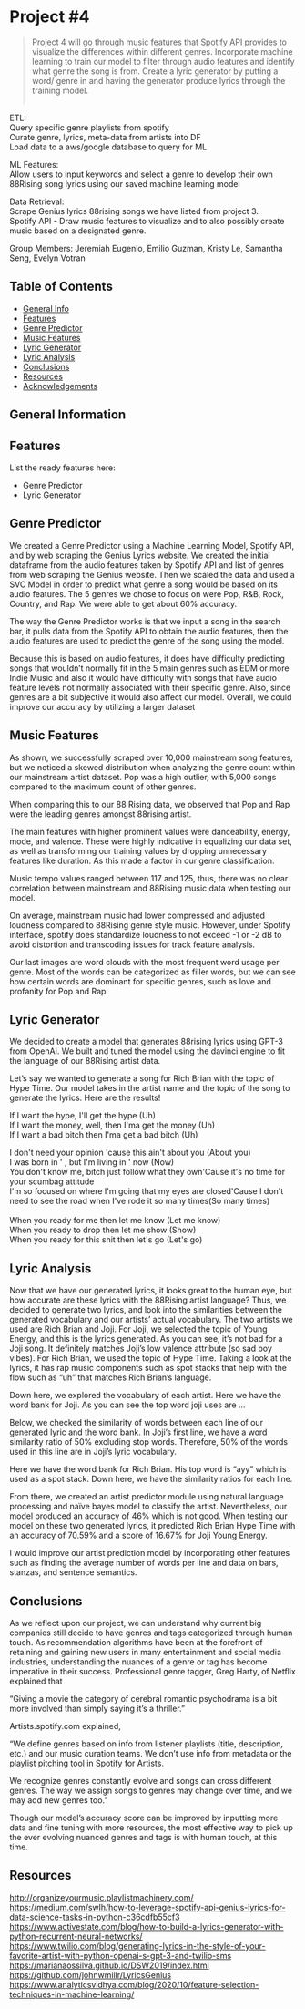 # Project #4
> Project 4 will go through music features that Spotify API provides to visualize the differences within different genres. Incorporate machine learning to train our model to filter through audio features and identify what genre the song is from. Create a lyric generator by putting a word/ genre in and having the generator produce lyrics through the training model.<br><br>
	
ETL:<br>
Query specific genre playlists from spotify<br>
Curate genre, lyrics, meta-data from artists into DF<br>
Load data to a aws/google database to query for ML<br>

ML Features:<br> 
Allow users to input keywords and select a genre to develop their own 88Rising song lyrics using our saved machine learning model

Data Retrieval:<br>
Scrape Genius lyrics 88rising songs we have listed from project 3.<br>
Spotify API - Draw music features to visualize and to also possibly create music based on a designated genre.<br>

Group Members:  Jeremiah Eugenio, Emilio Guzman, Kristy Le, Samantha Seng, Evelyn Votran
<br>


## Table of Contents
* [General Info](#general-information)
* [Features](#features)
* [Genre Predictor](#genre-predictor)
* [Music Features](#Music-Features)
* [Lyric Generator](#Lyric-Generator)
* [Lyric Analysis](#Lyric-Analysis)
* [Conclusions](#Conclusions)
* [Resources](#Resources)
* [Acknowledgements](#acknowledgements)
<!-- * [License](#license) -->


## General Information



## Features
List the ready features here:
- Genre Predictor
- Lyric Generator

## Genre Predictor
We created a Genre Predictor using a Machine Learning Model, Spotify API, and by web scraping the Genius Lyrics website. We created the initial dataframe from the audio features taken by Spotify API and list of genres from web scraping the Genius website. Then we scaled the data and used a SVC Model in order to predict what genre a song would be based on its audio features. The 5 genres we chose to focus on were Pop, R&B, Rock, Country, and Rap. We were able to get about 60% accuracy.

The way the Genre Predictor works is that we input a song in the search bar, it pulls data from the Spotify API to obtain the audio features, then the audio features are used to predict the genre of the song using the model.

Because this is based on audio features, it does have difficulty predicting songs that wouldn’t normally fit in the 5 main genres such as EDM or more Indie Music and also it would have difficulty with songs that have audio feature levels not normally associated with their specific genre. Also, since genres are a bit subjective it would also affect our model. Overall, we could improve our accuracy by utilizing a larger dataset 

## Music Features
As shown, we successfully scraped over 10,000 mainstream song features, but we noticed a skewed distribution when analyzing the genre count within our mainstream artist dataset. Pop was a high outlier, with 5,000 songs compared to the maximum count of other genres. 

When comparing this to our 88 Rising data, we observed that Pop and Rap were the leading genres amongst 88rising artist.

The main features with higher prominent values  were danceability, energy, mode, and valence. These were highly indicative in equalizing our data set, as well as  transforming our training values by dropping unnecessary features like duration. As this made a factor in our genre classification.

Music tempo values ranged between 117 and 125, thus, there was no clear correlation between mainstream and 88Rising music data when testing our model.

On average, mainstream music had lower compressed and adjusted loudness compared to 88Rising genre style music. However, under Spotify interface, spotify does standardize loudness to not exceed -1 or -2 dB to avoid distortion and transcoding issues for track feature analysis. 

Our last images are word clouds with the most frequent word usage per genre. Most of the words can be categorized as filler words, but we can see how certain words are dominant for specific genres, such as love and profanity for Pop and Rap.

## Lyric Generator
We decided to create a model that generates 88rising lyrics using GPT-3 from OpenAi. We built and tuned the model using the davinci engine to fit the language of our 88Rising artist data.  
 
Let’s say we wanted to generate a song for Rich Brian with the topic of Hype Time.
Our model takes in the artist name and the topic of the song to generate the lyrics. 
Here are the results! 

If I want the hype, I'll get the hype (Uh)<br>
If I want the money, well, then I'ma get the money (Uh)<br>
If I want a bad bitch then I'ma get a bad bitch (Uh)<br>
          
I don't need your opinion 'cause this ain't about you (About you)<br>
I was born in ' , but I'm living in ' now (Now)<br>
You don't know me, bitch just follow what they own'Cause it's no time for your scumbag attitude<br>
I'm so focused on where I'm going that my eyes are closed'Cause I don't need to see the road when I've rode it so many times(So many times)<br>
          <br>
When you ready for me then let me know (Let me know)<br>
When you ready to drop then let me show (Show)<br>
When you ready for this shit then let's go (Let's go)<br>

## Lyric Analysis
Now that we have our generated lyrics, it looks great to the human eye, but how accurate are these lyrics with the 88Rising artist language? Thus, we decided to generate two lyrics, and look into the similarities between the generated vocabulary and our artists’ actual vocabulary. The two artists we used are Rich Brian and Joji. For Joji, we selected the topic of Young Energy, and this is the lyrics generated. As you can see, it’s not bad for a Joji song. It definitely matches Joji’s low valence attribute (so sad boy vibes). For Rich Brian, we used the topic of Hype Time. Taking a look at the lyrics, it has rap music components such as spot stacks that help with the flow such as “uh” that matches Rich Brian’s language.   
 
Down here, we explored the vocabulary of each artist. Here we have the word bank for Joji. As you can see the top word joji uses are … 
 
Below, we checked the similarity of words between each line of our generated lyric and the word bank. In Joji’s first line, we have a word similarity ratio of 50% excluding stop words. Therefore, 50% of the words used in this line are in Joji’s lyric vocabulary.  
 
Here we have the word bank for Rich Brian. His top word is “ayy” which is used as a spot stack. Down here, we have the similarity ratios for each line.  
 
From there, we created an artist predictor module using natural language processing and naïve bayes model to classify the artist. Nevertheless, our model produced an accuracy of 46% which is not good. When testing our model on these two generated lyrics, it predicted Rich Brian Hype Time with an accuracy of 70.59% and a score of 16.67% for Joji Young Energy.

I would improve our artist prediction model by incorporating other features such as finding the average number of words per line and data on bars, stanzas, and sentence semantics.

## Conclusions
As we reflect upon our project, we can understand why current big companies still decide to have genres and tags categorized through human touch. As recommendation algorithms have been at the forefront of retaining and gaining new users in many entertainment and social media industries, understanding the nuances of a genre or tag has become imperative in their success. Professional genre tagger, Greg Harty, of Netflix explained that

 “Giving a movie the category of cerebral romantic psychodrama is a bit more involved than simply saying it’s a thriller.” 

Artists.spotify.com explained,

“We define genres based on info from listener playlists (title, description, etc.) and our music curation teams. We don’t use info from metadata or the playlist pitching tool in Spotify for Artists.

We recognize genres constantly evolve and songs can cross different genres. The way we assign songs to genres may change over time, and we may add new genres too.”

Though our model’s accuracy score can be improved by inputting more data and fine tuning with more resources, the most effective way to pick up the ever evolving nuanced genres and tags is with human touch, at this time. 





## Resources
http://organizeyourmusic.playlistmachinery.com/<br>
https://medium.com/swlh/how-to-leverage-spotify-api-genius-lyrics-for-data-science-tasks-in-python-c36cdfb55cf3<br>
https://www.activestate.com/blog/how-to-build-a-lyrics-generator-with-python-recurrent-neural-networks/<br>
https://www.twilio.com/blog/generating-lyrics-in-the-style-of-your-favorite-artist-with-python-openai-s-gpt-3-and-twilio-sms<br>
https://marianaossilva.github.io/DSW2019/index.html<br>
https://github.com/johnwmillr/LyricsGenius<br>
https://www.analyticsvidhya.com/blog/2020/10/feature-selection-techniques-in-machine-learning/<br><br>
